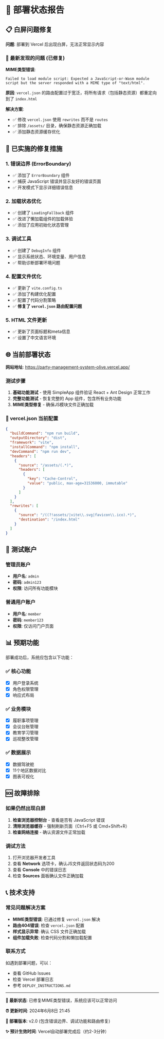 # 🚀 部署状态报告

## 📋 白屏问题修复

**问题**: 部署到 Vercel 后出现白屏，无法正常显示内容

### 🐛 最新发现的问题 (已修复)
**MIME类型错误**: 
```
Failed to load module script: Expected a JavaScript-or-Wasm module script but the server responded with a MIME type of "text/html".
```

**原因**: `vercel.json` 的路由配置过于宽泛，将所有请求（包括静态资源）都重定向到了 `index.html`

**解决方案**: 
- ✅ 修改 `vercel.json` 使用 `rewrites` 而不是 `routes`
- ✅ 排除 `/assets/` 目录，确保静态资源正确加载
- ✅ 添加静态资源缓存优化

## 🔧 已实施的修复措施

### 1. 错误边界 (ErrorBoundary)
- ✅ 添加了 `ErrorBoundary` 组件
- ✅ 捕获 JavaScript 错误并显示友好的错误页面
- ✅ 开发模式下显示详细错误信息

### 2. 加载状态优化
- ✅ 创建了 `LoadingFallback` 组件
- ✅ 改进了懒加载组件的加载体验
- ✅ 添加了应用初始化状态管理

### 3. 调试工具
- ✅ 创建了 `DebugInfo` 组件
- ✅ 显示系统状态、环境变量、用户信息
- ✅ 帮助诊断部署环境问题

### 4. 配置文件优化
- ✅ 更新了 `vite.config.ts`
- ✅ 添加了构建优化配置
- ✅ 配置了代码分割策略
- ✅ **修复了 `vercel.json` 路由配置问题**

### 5. HTML 文件更新
- ✅ 更新了页面标题和meta信息
- ✅ 设置了中文语言环境

## 🌐 当前部署状态

**网站地址**: https://party-management-system-olive.vercel.app/

### 测试步骤
1. **基础功能测试** - 使用 SimpleApp 组件验证 React + Ant Design 正常工作
2. **完整功能测试** - 恢复完整的 App 组件，包含所有业务功能
3. **MIME类型修复** - 确保JS模块文件正确加载

### 🔧 vercel.json 当前配置
```json
{
  "buildCommand": "npm run build",
  "outputDirectory": "dist",
  "framework": "vite",
  "installCommand": "npm install",
  "devCommand": "npm run dev",
  "headers": [
    {
      "source": "/assets/(.*)",
      "headers": [
        {
          "key": "Cache-Control",
          "value": "public, max-age=31536000, immutable"
        }
      ]
    }
  ],
  "rewrites": [
    {
      "source": "/((?!assets/|vite\\.svg|favicon\\.ico).*)",
      "destination": "/index.html"
    }
  ]
}
```

## 🔑 测试账户

### 管理员账户
- **用户名**: `admin`
- **密码**: `admin123`
- **权限**: 访问所有功能模块

### 普通用户账户
- **用户名**: `member`
- **密码**: `member123`
- **权限**: 仅访问门户页面

## 📊 预期功能

部署成功后，系统应包含以下功能：

### ✅ 核心功能
- [x] 用户登录系统
- [x] 角色权限管理
- [x] 响应式布局

### ✅ 业务模块
- [x] 履职事项管理
- [x] 会议台账管理
- [x] 教育学习管理
- [x] 巡视整改管理

### ✅ 数据展示
- [x] 数据驾驶舱
- [x] 11个地区数据对比
- [x] 图表可视化

## 🆘 故障排除

### 如果仍然出现白屏
1. **检查浏览器控制台** - 查看是否有 JavaScript 错误
2. **清除浏览器缓存** - 强制刷新页面（Ctrl+F5 或 Cmd+Shift+R）
3. **检查网络连接** - 确认资源文件正常加载

### 调试方法
1. 打开浏览器开发者工具
2. 查看 **Network** 选项卡，确认JS文件返回状态码为200
3. 查看 **Console** 中的错误日志
4. 检查 **Sources** 面板确认文件正确加载

## 📞 技术支持

### 常见问题解决方案
- **MIME类型错误**: 已通过修复 `vercel.json` 解决
- **路由404错误**: 检查 `vercel.json` 配置
- **样式显示异常**: 确认 CSS 文件正确加载
- **组件加载失败**: 检查代码分割和懒加载配置

### 联系方式
如遇到部署问题，可以：
- 查看 GitHub Issues
- 检查 Vercel 部署日志
- 参考 `DEPLOY_INSTRUCTIONS.md`

---

**🎯 最新状态**: 已修复MIME类型错误，系统应该可以正常访问

**⏰ 更新时间**: 2024年6月8日 21:45

**🔄 部署版本**: v2.0 (包含错误边界、调试功能和路由修复)

**✨ 预计生效时间**: Vercel自动部署完成后（约2-3分钟） 